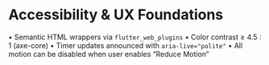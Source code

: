 # Accessibility & UX Foundations

• Semantic HTML wrappers via `flutter_web_plugins`
• Color contrast ≥ 4.5 : 1 (axe-core)
• Timer updates announced with `aria-live="polite"`
• All motion can be disabled when user enables “Reduce Motion”
